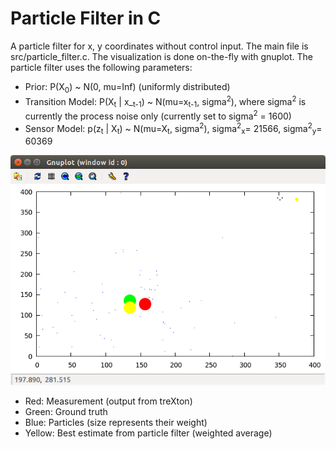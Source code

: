 # Particle Filter in C
A particle filter for x, y coordinates without control input. The main file is src/particle_filter.c. The visualization is done on-the-fly with gnuplot. The particle filter uses the following parameters:


- Prior: P(X<sub>0</sub>) ~ N(0, mu=Inf) (uniformly distributed)
- Transition Model: P(X<sub>t</sub> | x_<sub>t-1</sub>) ~ N(mu=x<sub>t-1</sub>, sigma<sup>2</sup>), where sigma<sup>2</sup> is currently
  the process noise only (currently set to sigma<sup>2</sup> = 1600)
- Sensor Model: p(z<sub>t</sub> | X<sub>t</sub>) ~ N(mu=X<sub>t</sub>, sigma<sup>2</sup>), sigma<sup>2</sup><sub>x</sub>= 21566, sigma<sup>2</sup><sub>y</sub>= 60369

![Particle filter visualization](https://raw.githubusercontent.com/Pold87/c-particle-filter/master/particle_filter.png)

- Red: Measurement (output from treXton)
- Green: Ground truth
- Blue: Particles (size represents their weight)
- Yellow: Best estimate from particle filter (weighted average)